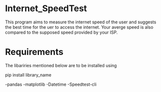 # Internet_SpeedTest

This program aims to measure the internet speed of the user and suggests the best time for the uer to access the internet. Your averge speed is also compared to the supposed speed provided by your ISP.

# Requirements

The libariries mentioned below are to be installed using

pip install library_name

-pandas
-matplotlib
-Datetime
-Speedtest-cli

